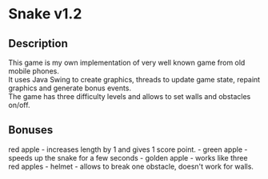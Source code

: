 <h1>Snake v1.2</h1>
<h2>Description</h2>
This game is my own implementation of very well known game from old mobile phones.<br>
It uses Java Swing to create graphics, threads to update game state, repaint graphics and generate bonus events.<br>
The game has three difficulty levels and allows to set walls and obstacles on/off. 
<h2>Bonuses</h2>
 red apple - increases length by 1 and gives 1 score point.
- green apple - speeds up the snake for a few seconds
- golden apple - works like three red apples
- helmet - allows to break one obstacle, doesn't work for walls.